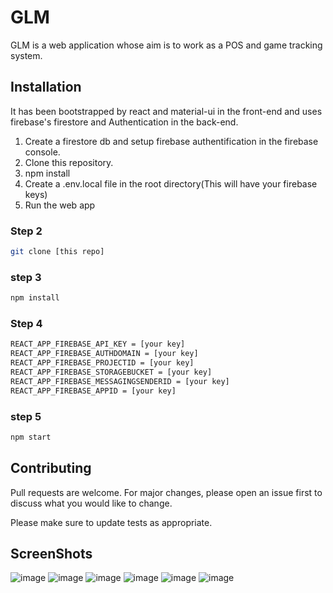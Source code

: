 # GLM

GLM is a web application whose aim is to work as a POS and game tracking system.

## Installation
It has been bootstrapped by react and material-ui in the front-end and uses firebase's firestore and Authentication in the back-end.
1.  Create a firestore db and setup firebase authentification in the firebase console.
2.  Clone this repository.
3.  npm install
4.  Create a .env.local file in the root directory(This will have your firebase keys)
5.  Run the web app

### Step 2
```bash
git clone [this repo]
```

### step 3
```bash
npm install
```

### Step 4
```bash
REACT_APP_FIREBASE_API_KEY = [your key]
REACT_APP_FIREBASE_AUTHDOMAIN = [your key]
REACT_APP_FIREBASE_PROJECTID = [your key]
REACT_APP_FIREBASE_STORAGEBUCKET = [your key]
REACT_APP_FIREBASE_MESSAGINGSENDERID = [your key]
REACT_APP_FIREBASE_APPID = [your key]
```

### step 5
```bash
npm start
```
## Contributing
Pull requests are welcome. For major changes, please open an issue first to discuss what you would like to change.

Please make sure to update tests as appropriate.

## ScreenShots
![image](https://user-images.githubusercontent.com/38002443/151437887-77162b10-5746-4191-94b0-da983ed42a0d.png)
![image](https://user-images.githubusercontent.com/38002443/151438188-fbce80cb-ab4f-4aa0-b871-205e7d1f670f.png)
![image](https://user-images.githubusercontent.com/38002443/151438066-9196831b-9a06-4d73-9f85-4971456a6958.png)
![image](https://user-images.githubusercontent.com/38002443/151438301-e73568d9-2115-49cb-afb6-368af97280d4.png)
![image](https://user-images.githubusercontent.com/38002443/151438455-8d9ee496-8f46-405a-9410-86495391c9c0.png)
![image](https://user-images.githubusercontent.com/38002443/151438543-c2023ceb-dfc6-46cd-9e67-9ace8288d4d5.png)


